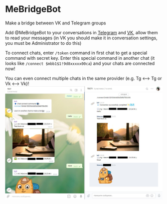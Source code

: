 # MeBridgeBot
Make a bridge between VK and Telegram groups

Add @MeBridgeBot to your conversations in [Telegram](https://t.me/MeBridgeBot) and [VK](https://vk.com/mebridgebot), allow them to read your messages (in VK you should make it in conversation settings, you must be Administrator to do this)

To connect chats, enter `/token` command in first chat to get a special command with secret key.
Enter this special command in another chat (it looks like `/connect $mbb1$1!9d8xxxxx00ca`) and your chats are connected now!

You can even connect multiple chats in the same provider (e.g. Tg <--> Tg or Vk <--> Vk)!
![Screenshot](https://raw.githubusercontent.com/maksimkurb/MeBridgeBot/master/docs/screenshot.jpg)